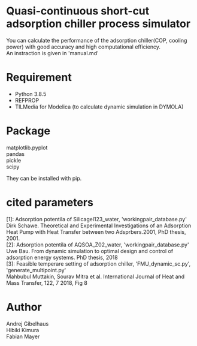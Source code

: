 # Quasi-continuous short-cut adsorption chiller process simulator
You can calculate the performance of the adsorption chiller(COP, cooling power) with good accuracy and high computational efficiency.  
An instraction is given in 'manual.md'


# Requirement
* Python 3.8.5  
* REFPROP  
* TILMedia for Modelica (to calculate dynamic simulation in DYMOLA)  

# Package 
matplotlib.pyplot  
pandas  
pickle  
scipy   


They can be installed with pip.

# cited parameters
[1]: Adsorption potentila of Silicagel123_water, 'workingpair_database.py'  
Dirk Schawe. Theoretical and Experimental Investigations of an Adsorption Heat Pump with Heat Transfer between two Adsprbers.2001, PhD thesis, 2001.  
[2]: Adsorption potentila of AQSOA_Z02_water, 'workingpair_database.py'  
Uwe Bau. From dynamic simulation to optimal design and control of adsorption energy systems. PhD thesis, 2018  
[3]: Feasible temperare setting of adsorption chiller, 'FMU_dynamic_sc.py', 'generate_multipoint.py'  
Mahbubul Muttakin, Sourav Mitra et al. International Journal of Heat and Mass Transfer, 122, 7 2018, Fig 8

# Author
Andrej  Gibelhaus  
Hibiki Kimura  
Fabian Mayer  
